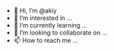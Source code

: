 - 👋 Hi, I’m @akiy
- 👀 I’m interested in ...
- 🌱 I’m currently learning ...
- 💞️ I’m looking to collaborate on ...
- 📫 How to reach me ...

<!---
akiy/akiy is a ✨ special ✨ repository because its `README.md` (this file) appears on your GitHub profile.
You can click the Preview link to take a look at your changes.
--->
